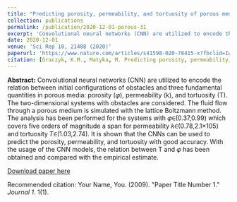 ```yaml
---
title: "Predicting porosity, permeability, and tortuosity of porous media from images by deep learning"
collection: publications
permalink: /publication/2020-12-01-porous-31
excerpt: 'Convolutional neural networks (CNN) are utilized to encode the relation between initial configurations of obstacles and three fundamental quantities in porous media: porosity (𝜑), permeability (k), and tortuosity (T). The two-dimensional systems with obstacles are considered. The fluid flow through a porous medium is simulated with the lattice Boltzmann method. The analysis has been performed for the systems with 𝜑∈(0.37,0.99) which covers five orders of magnitude a span for permeability 𝑘∈(0.78,2.1×105) and tortuosity 𝑇∈(1.03,2.74). It is shown that the CNNs can be used to predict the porosity, permeability, and tortuosity with good accuracy. With the usage of the CNN models, the relation between T and 𝜑 has been obtained and compared with the empirical estimate.'
date: 2020-12-01
venue: 'Sci Rep 10, 21488 (2020)'
paperurl: 'https://www.nature.com/articles/s41598-020-78415-x?fbclid=IwAR34VQLiWCTHAJh5yVuH2iJvZs_z6Iw1Iy_p40YF5JnnrNvWVHwTvCjBiiY'
citation: [Graczyk, K.M., Matyka, M. Predicting porosity, permeability, and tortuosity of porous media from images by deep learning. Sci Rep 10, 21488 (2020)](https://www.nature.com/articles/s41598-020-78415-x?fbclid=IwAR34VQLiWCTHAJh5yVuH2iJvZs_z6Iw1Iy_p40YF5JnnrNvWVHwTvCjBiiY#citeas)
---
```

__Abstract:__ Convolutional neural networks (CNN) are utilized to encode the relation between initial configurations of obstacles and three fundamental quantities in porous media: porosity (𝜑), permeability (k), and tortuosity (T). The two-dimensional systems with obstacles are considered. The fluid flow through a porous medium is simulated with the lattice Boltzmann method. The analysis has been performed for the systems with 𝜑∈(0.37,0.99) which covers five orders of magnitude a span for permeability 𝑘∈(0.78,2.1×105) and tortuosity 𝑇∈(1.03,2.74). It is shown that the CNNs can be used to predict the porosity, permeability, and tortuosity with good accuracy. With the usage of the CNN models, the relation between T and 𝜑 has been obtained and compared with the empirical estimate.

[Download paper here](https://www.nature.com/articles/s41598-020-78415-x?fbclid=IwAR34VQLiWCTHAJh5yVuH2iJvZs_z6Iw1Iy_p40YF5JnnrNvWVHwTvCjBiiY)

Recommended citation: Your Name, You. (2009). "Paper Title Number 1." <i>Journal 1</i>. 1(1).
